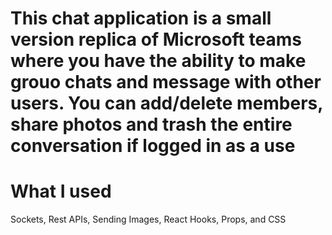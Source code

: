 # This chat application is a small version replica of Microsoft teams where you have the ability to make grouo chats and message with other users. You can add/delete members, share photos and trash the entire conversation if logged in as a use

# What I used
Sockets, Rest APIs, Sending Images, React Hooks, Props, and CSS


